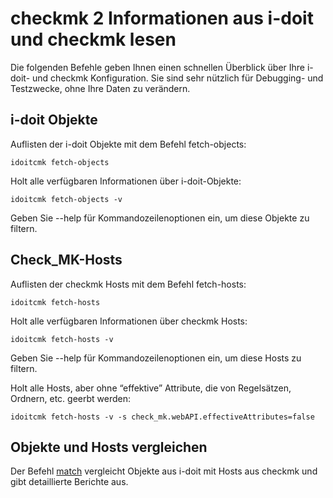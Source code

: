 # checkmk 2 Informationen aus i-doit und checkmk lesen

Die folgenden Befehle geben Ihnen einen schnellen Überblick über Ihre i-doit- und checkmk Konfiguration. Sie sind sehr nützlich für Debugging- und Testzwecke, ohne Ihre Daten zu verändern.

i-doit Objekte
--------------

Auflisten der i-doit Objekte mit dem Befehl fetch-objects:

    idoitcmk fetch-objects

Holt alle verfügbaren Informationen über i-doit-Objekte:

    idoitcmk fetch-objects -v

Geben Sie --help für Kommandozeilenoptionen ein, um diese Objekte zu filtern.

Check\_MK-Hosts
---------------

Auflisten der checkmk Hosts mit dem Befehl fetch-hosts:

    idoitcmk fetch-hosts

Holt alle verfügbaren Informationen über checkmk Hosts:

    idoitcmk fetch-hosts -v

Geben Sie --help für Kommandozeilenoptionen ein, um diese Hosts zu filtern.

Holt alle Hosts, aber ohne “effektive” Attribute, die von Regelsätzen, Ordnern, etc. geerbt werden:

    idoitcmk fetch-hosts -v -s check_mk.webAPI.effectiveAttributes=false

Objekte und Hosts vergleichen
-----------------------------

Der Befehl [match](./checkmk2-abgleich-von-objekten-aus-i-doit-mit-hosts-aus-checkmk.md) vergleicht Objekte aus i-doit mit Hosts aus checkmk und gibt detaillierte Berichte aus.